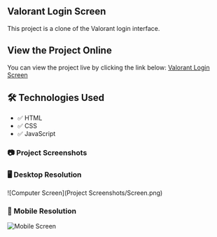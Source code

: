 ## Valorant Login Screen

This project is a clone of the Valorant login interface.

## View the Project Online

You can view the project live by clicking the link below:
[Valorant Login Screen](https://githubaniket08.github.io/valorant-login-page/)

## 🛠️ Technologies Used

- ✅ HTML
- ✅ CSS
- ✅ JavaScript

### 📷 Project Screenshots

### 🖥️ Desktop Resolution
![Computer Screen](Project Screenshots/Screen.png)

### 📱 Mobile Resolution
![Mobile Screen]()

